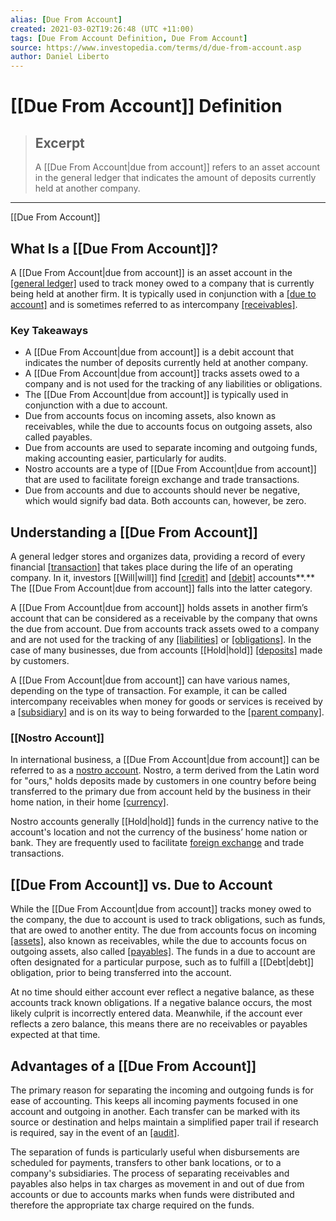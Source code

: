 ```yaml
---
alias: [Due From Account]
created: 2021-03-02T19:26:48 (UTC +11:00)
tags: [Due From Account Definition, Due From Account]
source: https://www.investopedia.com/terms/d/due-from-account.asp
author: Daniel Liberto
---
```


# [[Due From Account]] Definition

> ## Excerpt
> A [[Due From Account|due from account]] refers to an asset account in the general ledger that indicates the amount of deposits currently held at another company.

---

[[Due From Account]]
## What Is a [[Due From Account]]?

A [[Due From Account|due from account]] is an asset account in the [[general ledger]](https://www.investopedia.com/terms/g/generalledger.asp) used to track money owed to a company that is currently being held at another firm. It is typically used in conjunction with a [[due to account]](https://www.investopedia.com/terms/d/due-to-account.asp) and is sometimes referred to as intercompany [[receivables]](https://www.investopedia.com/terms/r/receivables.asp).

### Key Takeaways

-   A [[Due From Account|due from account]] is a debit account that indicates the number of deposits currently held at another company. 
-   A [[Due From Account|due from account]] tracks assets owed to a company and is not used for the tracking of any liabilities or obligations.
-   The [[Due From Account|due from account]] is typically used in conjunction with a due to account.
-   Due from accounts focus on incoming assets, also known as receivables, while the due to accounts focus on outgoing assets, also called payables.
-   Due from accounts are used to separate incoming and outgoing funds, making accounting easier, particularly for audits.
-   Nostro accounts are a type of [[Due From Account|due from account]] that are used to facilitate foreign exchange and trade transactions.
-   Due from accounts and due to accounts should never be negative, which would signify bad data. Both accounts can, however, be zero.

## Understanding a [[Due From Account]]

A general ledger stores and organizes data, providing a record of every financial [[transaction]](https://www.investopedia.com/terms/t/transaction.asp) that takes place during the life of an operating company. In it, investors [[Will|will]] find [[credit]](https://www.investopedia.com/terms/c/credit.asp) and [[debit]](https://www.investopedia.com/terms/d/debit.asp) accounts**.** The [[Due From Account|due from account]] falls into the latter category.

A [[Due From Account|due from account]] holds assets in another firm’s account that can be considered as a receivable by the company that owns the due from account. Due from accounts track assets owed to a company and are not used for the tracking of any [[liabilities]](https://www.investopedia.com/terms/l/[[Liability|liability]].asp) or [[obligations]](https://www.investopedia.com/terms/o/obligation.asp). In the case of many businesses, due from accounts [[Hold|hold]] [[deposits]](https://www.investopedia.com/terms/d/deposit.asp) made by customers. 

A [[Due From Account|due from account]] can have various names, depending on the type of transaction. For example, it can be called intercompany receivables when money for goods or services is received by a [[subsidiary]](https://www.investopedia.com/terms/s/subsidiary.asp) and is on its way to being forwarded to the [[parent company]](https://www.investopedia.com/terms/p/parentcompany.asp).

### [[Nostro Account]]

In international business, a [[Due From Account|due from account]] can be referred to as a [nostro account](https://www.investopedia.com/terms/n/nostroaccount.asp). Nostro, a term derived from the Latin word for "ours," holds deposits made by customers in one country before being transferred to the primary due from account held by the business in their home nation, in their home [[currency]](https://www.investopedia.com/terms/c/currency.asp).

Nostro accounts generally [[Hold|hold]] funds in the currency native to the account's location and not the currency of the business’ home nation or bank. They are frequently used to facilitate [foreign exchange](https://www.investopedia.com/terms/f/foreign-exchange.asp) and trade transactions.

## [[Due From Account]] vs. Due to Account

While the [[Due From Account|due from account]] tracks money owed to the company, the due to account is used to track obligations, such as funds, that are owed to another entity. The due from accounts focus on incoming [[assets]](https://www.investopedia.com/ask/answers/12/what-is-an-asset.asp), also known as receivables, while the due to accounts focus on outgoing assets, also called [[payables]](https://www.investopedia.com/terms/a/accountspayable.asp). The funds in a due to account are often designated for a particular purpose, such as to fulfill a [[Debt|debt]] obligation, prior to being transferred into the account.

At no time should either account ever reflect a negative balance, as these accounts track known obligations. If a negative balance occurs, the most likely culprit is incorrectly entered data. Meanwhile, if the account ever reflects a zero balance, this means there are no receivables or payables expected at that time.

## Advantages of a [[Due From Account]]

The primary reason for separating the incoming and outgoing funds is for ease of accounting. This keeps all incoming payments focused in one account and outgoing in another. Each transfer can be marked with its source or destination and helps maintain a simplified paper trail if research is required, say in the event of an [[audit]](https://www.investopedia.com/terms/a/audit.asp).

The separation of funds is particularly useful when disbursements are scheduled for payments, transfers to other bank locations, or to a company's subsidiaries. The process of separating receivables and payables also helps in tax charges as movement in and out of due from accounts or due to accounts marks when funds were distributed and therefore the appropriate tax charge required on the funds.
